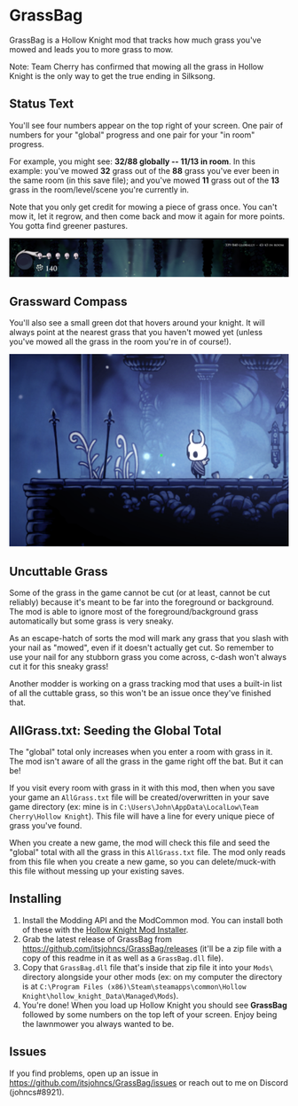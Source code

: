 # GrassBag

GrassBag is a Hollow Knight mod that tracks how much grass you've mowed and leads you to more grass to mow.

Note: Team Cherry has confirmed that mowing all the grass in Hollow Knight is the only way to get the true ending in Silksong.

## Status Text

You'll see four numbers appear on the top right of your screen. One pair of numbers for your "global" progress and one pair for your "in room" progress.

For example, you might see: **32/88 globally -- 11/13 in room**. In this example: you've mowed **32** grass out of the **88** grass you've ever been in the same room (in this save file); and you've mowed **11** grass out of the **13** grass in the room/level/scene you're currently in.

Note that you only get credit for mowing a piece of grass once. You can't mow it, let it regrow, and then come back and mow it again for more points. You gotta find greener pastures.

![](status.png)

## Grassward Compass

You'll also see a small green dot that hovers around your knight. It will always point at the nearest grass that you haven't mowed yet (unless you've mowed all the grass in the room you're in of course!).

![](grassward-compass.png)

## Uncuttable Grass

Some of the grass in the game cannot be cut (or at least, cannot be cut reliably) because it's meant to be far into the foreground or background. The mod is able to ignore most of the foreground/background grass automatically but some grass is very sneaky.

As an escape-hatch of sorts the mod will mark any grass that you slash with your nail as "mowed", even if it doesn't actually get cut. So remember to use your nail for any stubborn grass you come across, c-dash won't always cut it for this sneaky grass!

Another modder is working on a grass tracking mod that uses a built-in list of all the cuttable grass, so this won't be an issue once they've finished that.

## AllGrass.txt: Seeding the Global Total

The "global" total only increases when you enter a room with grass in it. The mod isn't aware of all the grass in the game right off the bat. But it can be!

If you visit every room with grass in it with this mod, then when you save your game an `AllGrass.txt` file will be created/overwritten in your save game directory (ex: mine is in `C:\Users\John\AppData\LocalLow\Team Cherry\Hollow Knight`). This file will have a line for every unique piece of grass you've found.

When you create a new game, the mod will check this file and seed the "global" total with all the grass in this `AllGrass.txt` file. The mod only reads from this file when you create a new game, so you can delete/muck-with this file without messing up your existing saves.

## Installing

1. Install the Modding API and the ModCommon mod. You can install both of these with the [Hollow Knight Mod Installer](https://www.nexusmods.com/hollowknight/mods/9).
2. Grab the latest release of GrassBag from https://github.com/itsjohncs/GrassBag/releases (it'll be a zip file with a copy of this readme in it as well as a `GrassBag.dll` file).
3. Copy that `GrassBag.dll` file that's inside that zip file it into your `Mods\` directory alongside your other mods (ex: on my computer the directory is at `C:\Program Files (x86)\Steam\steamapps\common\Hollow Knight\hollow_knight_Data\Managed\Mods`).
4. You're done! When you load up Hollow Knight you should see **GrassBag** followed by some numbers on the top left of your screen. Enjoy being the lawnmower you always wanted to be.

## Issues

If you find problems, open up an issue in https://github.com/itsjohncs/GrassBag/issues or reach out to me on Discord (johncs#8921).